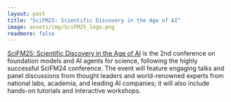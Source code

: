 ```yaml
---
layout: post
title: "SciFM25: Scientific Discovery in the Age of AI"
image: assets/img/SciFM25_logo.png
readmore: false
---
```


[SciFM25: Scientific Discovery in the Age of AI](https://www.scifmconferences.org/) is the 2nd conference on foundation models and AI agents for science, following the highly successful SciFM24 conference. The event will feature engaging talks and panel discussions from thought leaders and world-renowned experts from national labs, academia, and leading AI companies; it will also include hands-on tutorials and interactive workshops.